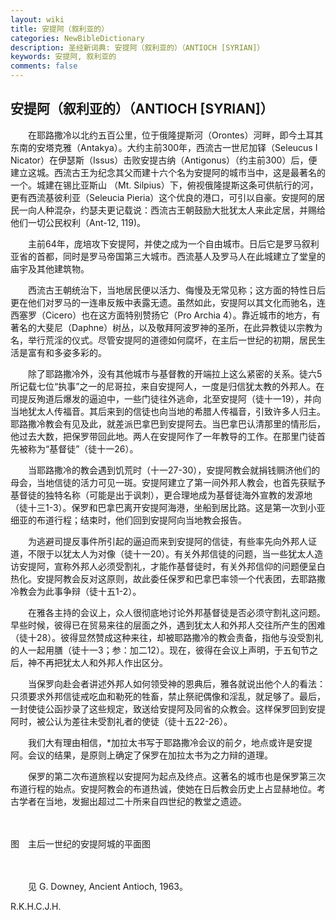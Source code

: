 ```yaml
---
layout: wiki
title: 安提阿（叙利亚的）
categories: NewBibleDictionary
description: 圣经新词典: 安提阿（叙利亚的）（ANTIOCH [SYRIAN]）
keywords: 安提阿, 叙利亚的
comments: false
---
```


## 安提阿（叙利亚的）（ANTIOCH [SYRIAN]）

　　在耶路撒冷以北约五百公里，位于俄隆提斯河（Orontes）河畔，即今土耳其东南的安塔克雅（Antakya）。大约主前300年，西流古一世尼加铎（Seleucus I Nicator）在伊瑟斯（Issus）击败安提古纳（Antigonus）（约主前300）后，便建立这城。西流古王为纪念其父而建十六个名为安提阿的城市当中，这是最著名的一个。城建在锡比亚斯山 （Mt. Silpius）下，俯视俄隆提斯这条可供航行的河，更有西流基彼利亚（Seleucia Pieria）这个优良的港口，可引以自豪。安提阿的居民一向人种混杂，约瑟夫更记载说：西流古王朝鼓励大批犹太人来此定居，并赐给他们一切公民权利（Ant-12, 119)。

　　主前64年，庞培攻下安提阿，并使之成为一个自由城市。日后它是罗马叙利亚省的首都，同时是罗马帝国第三大城市。西流基人及罗马人在此城建立了堂皇的庙宇及其他建筑物。

　　西流古王朝统治下，当地居民便以活力、侮慢及无常见称；这方面的特性日后更在他们对罗马的一连串反叛中表露无遗。虽然如此，安提阿以其文化而驰名，连西塞罗（Cicero）也在这方面特别赞扬它（Pro Archia 4）。靠近城市的地方，有著名的大斐尼（Daphne）树丛，以及敬拜阿波罗神的圣所，在此异教徒以宗教为名，举行荒淫的仪式。尽管安提阿的道德如何腐坏，在主后一世纪的初期，居民生活是富有和多姿多彩的。

　　除了耶路撒冷外，没有其他城市与基督教的开端拉上这么紧密的关系。徒六5所记载七位“执事”之一的尼哥拉，来自安提阿人，一度是归信犹太教的外邦人。在司提反殉道后爆发的逼迫中，一些门徒往外逃命，北至安提阿（徒十一19），并向当地犹太人传福音。其后来到的信徒也向当地的希腊人传福音，引致许多人归主。耶路撒冷教会有见及此，就差派巴拿巴到安提阿去。当巴拿巴认清那里的情形后，他过去大数，把保罗带回此地。两人在安提阿作了一年教导的工作。在那里门徒首先被称为“基督徒”（徒十一26）。

　　当耶路撒冷的教会遇到饥荒时（十一27-30），安提阿教会就捐钱赒济他们的母会，当地信徒的活力可见一斑。安提阿建立了第一间外邦人教会，也首先获赋予基督徒的独特名称（可能是出于讽刺），更合理地成为基督徒海外宣教的发源地（徒十三1-3）。保罗和巴拿巴离开安提阿海港，坐船到居比路。这是第一次到小亚细亚的布道行程；结束时，他们回到安提阿向当地教会报告。

　　为逃避司提反事件所引起的逼迫而来到安提阿的信徒，有些率先向外邦人证道，不限于以犹太人为对像（徒十一20）。有关外邦信徒的问题，当一些犹太人造访安提阿，宣称外邦人必须受割礼，才能作基督徒时，有关外邦信仰的问题便呈白热化。安提阿教会反对这原则，故此委任保罗和巴拿巴率领一个代表团，去耶路撒冷教会为此事争辩（徒十五1-2）。

　　在雅各主持的会议上，众人很彻底地讨论外邦基督徒是否必须守割礼这问题。早些时候，彼得已在贸易来往的层面之外，遇到犹太人和外邦人交往所产生的困难（徒十28）。彼得显然赞成这种来往，却被耶路撒冷的教会责备，指他与没受割礼的人一起用膳（徒十一3；参：加二12）。现在，彼得在会议上声明，于五旬节之后，神不再把犹太人和外邦人作出区分。

　　当保罗向赴会者讲述外邦人如何领受神的恩典后，雅各就说出他个人的看法：只须要求外邦信徒戒吃血和勒死的牲畜，禁止祭祀偶像和淫乱，就足够了。最后，一封使徒公函抄录了这些规定，致送给安提阿及同省的众教会。这样保罗回到安提阿时，被公认为差往未受割礼者的使徒（徒十五22-26）。

　　我们大有理由相信，*加拉太书写于耶路撒冷会议的前夕，地点或许是安提阿。会议的结果，是原则上确定了保罗在加拉太书为之力辩的道理。

　　保罗的第二次布道旅程以安提阿为起点及终点。这著名的城市也是保罗第三次布道行程的始点。安提阿教会的布道热诚，使她在日后教会历史上占显赫地位。考古学者在当地，发掘出超过二十所来自四世纪的教堂之遗迹。

　









图　主后一世纪的安提阿城的平面图

　

　　见 G. Downey, Ancient Antioch, 1963。

R.K.H.C.J.H.






